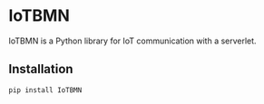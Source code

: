 # IoTBMN

IoTBMN is a Python library for IoT communication with a serverlet.

## Installation

```bash
pip install IoTBMN
